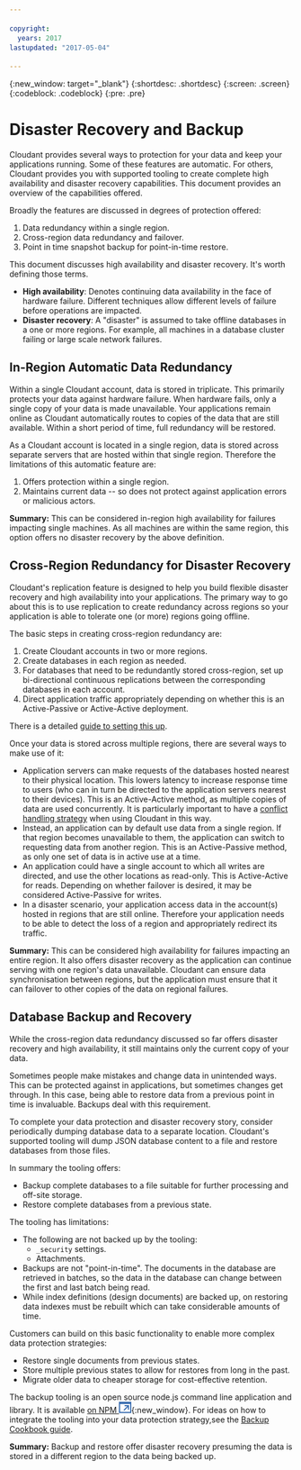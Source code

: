 ```yaml
---

copyright:
  years: 2017
lastupdated: "2017-05-04"

---
```


{:new_window: target="_blank"}
{:shortdesc: .shortdesc}
{:screen: .screen}
{:codeblock: .codeblock}
{:pre: .pre}

<!-- Acrolinx: 2017-MM-DD -->

# Disaster Recovery and Backup

Cloudant provides several ways to protection for your data and keep your applications running. Some of these features are automatic. For others, Cloudant provides you with supported tooling to create complete high availability and disaster recovery capabilities. This document provides an overview of the capabilities offered.

Broadly the features are discussed in degrees of protection offered:

1.	Data redundancy within a single region.
2.	Cross-region data redundancy and failover.
3.	Point in time snapshot backup for point-in-time restore.

This document discusses high availability and disaster recovery. It's worth defining those terms.

*	**High availability**: Denotes continuing data availability in the face of hardware failure. Different techniques allow different levels of failure before operations are impacted.
*	**Disaster recovery**: A "disaster" is assumed to take offline databases in a one or more regions. For example, all machines in a database cluster failing or large scale network failures.

## In-Region Automatic Data Redundancy

Within a single Cloudant account, data is stored in triplicate. This primarily protects your data against hardware failure. When hardware fails, only a single copy of your data is made unavailable. Your applications remain online as Cloudant automatically routes to copies of the data that are still available. Within a short period of time, full redundancy will be restored.

As a Cloudant account is located in a single region, data is stored across separate servers that are hosted within that single region. Therefore the limitations of this automatic feature are:

1.	Offers protection within a single region.
2.	Maintains current data -- so does not protect against application errors or malicious actors.

**Summary:** This can be considered in-region high availability for failures impacting single machines. As all machines are within the same region, this option offers no disaster recovery by the above definition.

## Cross-Region Redundancy for Disaster Recovery

Cloudant's replication feature is designed to help you build flexible disaster recovery and high availability into your applications. The primary way to go about this is to use replication to create redundancy across regions so your application is able to tolerate one (or more) regions going offline.

The basic steps in creating cross-region redundancy are:

1.	Create Cloudant accounts in two or more regions.
2.	Create databases in each region as needed.
3.	For databases that need to be redundantly stored cross-region, set up bi-directional continuous replications between the corresponding databases in each account.
4.	Direct application traffic appropriately depending on whether this is an Active-Passive or Active-Active deployment.

There is a detailed [guide to setting this up](active-active.html).

Once your data is stored across multiple regions, there are several ways to make use of it:

*	Application servers can make requests of the databases hosted nearest to their physical location. This lowers latency to increase response time to users (who can in turn be directed to the application servers nearest to their devices). This is an Active-Active method, as multiple copies of data are used concurrently. It is particularly important to have a [conflict handling strategy](mvcc.html#distributed-databases-and-conflicts) when using Cloudant in this way.
*	Instead, an application can by default use data from a single region. If that region becomes unavailable to them, the application can switch to requesting data from another region. This is an Active-Passive method, as only one set of data is in active use at a time.
*	An application could have a single account to which all writes are directed, and use the other locations as read-only. This is Active-Active for reads. Depending on whether failover is desired, it may be considered Active-Passive for writes.
*	In a disaster scenario, your application access data in the account(s) hosted in regions that are still online. Therefore your application needs to be able to detect the loss of a region and appropriately redirect its traffic.

**Summary:** This can be considered high availability for failures impacting an entire region. It also offers disaster recovery as the application can continue serving with one region's data unavailable. Cloudant can ensure data synchronisation between regions, but the application must ensure that it can failover to other copies of the data on regional failures.

## Database Backup and Recovery

While the cross-region data redundancy discussed so far offers disaster recovery and high availability, it still maintains only the current copy of your data.

Sometimes people make mistakes and change data in unintended ways. This can be protected against in applications, but sometimes changes get through. In this case, being able to restore data from a previous point in time is invaluable. Backups deal with this requirement. 

To complete your data protection and disaster recovery story, consider periodically dumping database data to a separate location. Cloudant's supported tooling will dump JSON database content to a file and restore databases from those files.

In summary the tooling offers:

*	Backup complete databases to a file suitable for further processing and off-site storage.
*	Restore complete databases from a previous state.

The tooling has limitations: 

*	The following are not backed up by the tooling:
	*	`_security` settings.
	*	Attachments.
*	Backups are not "point-in-time". The documents in the database are retrieved in batches, so the data in the database can change between the first and last batch being read.
*	While index definitions (design documents) are backed up, on restoring data indexes must be rebuilt which can take considerable amounts of time.

Customers can build on this basic functionality to enable more complex data protection strategies:

*	Restore single documents from previous states.
*	Store multiple previous states to allow for restores from long in the past.
*	Migrate older data to cheaper storage for cost-effective retention.

The backup tooling is an open source node.js command line application and library. It is available [on NPM ![External link icon](../images/launch-glyph.svg "External link icon")](https://www.npmjs.com/package/couchbackup){:new_window}.
For ideas on how to integrate the tooling into your data protection strategy,see the [Backup Cookbook guide](backup-cookbook.html).

**Summary:** Backup and restore offer disaster recovery presuming the data is stored in a different region to the data being backed up.